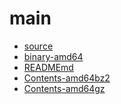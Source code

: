 main
========================

- [source](source)
- [binary-amd64](binary-amd64)
- [READMEmd](READMEmd)
- [Contents-amd64bz2](Contents-amd64bz2)
- [Contents-amd64gz](Contents-amd64gz)
